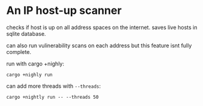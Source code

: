 # An IP host-up scanner

checks if host is up on all address spaces on the internet.
saves live hosts in sqlite database. 

can also run vulinerability scans on each address but this feature isnt fully complete. 

run with cargo +nighly: 

`cargo +nighly run`

can add more threads with `--threads`:

`cargo +nightly run -- --threads 50`
